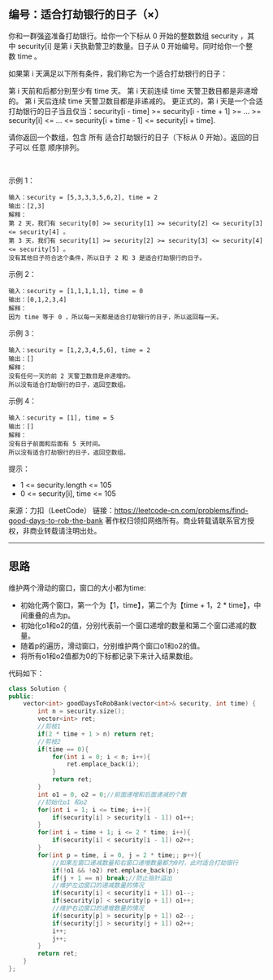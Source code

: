 ## 编号：适合打劫银行的日子（×）

你和一群强盗准备打劫银行。给你一个下标从 0 开始的整数数组 security ，其中 security[i] 是第 i 天执勤警卫的数量。日子从 0 开始编号。同时给你一个整数 time 。

如果第 i 天满足以下所有条件，我们称它为一个适合打劫银行的日子：

第 i 天前和后都分别至少有 time 天。
第 i 天前连续 time 天警卫数目都是非递增的。
第 i 天后连续 time 天警卫数目都是非递减的。
更正式的，第 i 天是一个合适打劫银行的日子当且仅当：security[i - time] >= security[i - time + 1] >= ... >= security[i] <= ... <= security[i + time - 1] <= security[i + time].

请你返回一个数组，包含 所有 适合打劫银行的日子（下标从 0 开始）。返回的日子可以 任意 顺序排列。

 

示例 1：
```
输入：security = [5,3,3,3,5,6,2], time = 2
输出：[2,3]
解释：
第 2 天，我们有 security[0] >= security[1] >= security[2] <= security[3] <= security[4] 。
第 3 天，我们有 security[1] >= security[2] >= security[3] <= security[4] <= security[5] 。
没有其他日子符合这个条件，所以日子 2 和 3 是适合打劫银行的日子。
```
示例 2：
```
输入：security = [1,1,1,1,1], time = 0
输出：[0,1,2,3,4]
解释：
因为 time 等于 0 ，所以每一天都是适合打劫银行的日子，所以返回每一天。
```
示例 3：
```
输入：security = [1,2,3,4,5,6], time = 2
输出：[]
解释：
没有任何一天的前 2 天警卫数目是非递增的。
所以没有适合打劫银行的日子，返回空数组。
```
示例 4：
```
输入：security = [1], time = 5
输出：[]
解释：
没有日子前面和后面有 5 天时间。
所以没有适合打劫银行的日子，返回空数组。 
```
提示：

* 1 <= security.length <= 105
* 0 <= security[i], time <= 105

来源：力扣（LeetCode）
链接：https://leetcode-cn.com/problems/find-good-days-to-rob-the-bank
著作权归领扣网络所有。商业转载请联系官方授权，非商业转载请注明出处。

---
## 思路

维护两个滑动的窗口，窗口的大小都为time:

* 初始化两个窗口，第一个为【1，time】，第二个为【time + 1，2 * time】，中间重叠的点为p。
* 初始化o1和o2的值，分别代表前一个窗口递增的数量和第二个窗口递减的数量。
* 随着p的遍历，滑动窗口，分别维护两个窗口o1和o2的值。
* 将所有o1和o2值都为0的下标都记录下来计入结果数组。

代码如下：
```c++
class Solution {
public:
    vector<int> goodDaysToRobBank(vector<int>& security, int time) {
        int n = security.size();
        vector<int> ret;
        //剪枝1
        if(2 * time + 1 > n) return ret;
        //剪枝2
        if(time == 0){
            for(int i = 0; i < n; i++){
                ret.emplace_back(i);
            }
            return ret;
        }
        int o1 = 0, o2 = 0;//前面递增和后面递减的个数
        //初始化o1 和o2
        for(int i = 1; i <= time; i++){
            if(security[i] > security[i - 1]) o1++;
        }
        for(int i = time + 1; i <= 2 * time; i++){
            if(security[i] < security[i - 1]) o2++;
        }
        for(int p = time, i = 0, j = 2 * time;; p++){
            //如果左窗口递减数量和右窗口递增数量都为0时，此时适合打劫银行
            if(!o1 && !o2) ret.emplace_back(p);
            if(j + 1 == n) break;//防止指针溢出
            //维护左边窗口的递减数量的情况
            if(security[i] < security[i + 1]) o1--;
            if(security[p] < security[p + 1]) o1++;
            //维护右边窗口的递增数量的情况
            if(security[p] > security[p + 1]) o2--;
            if(security[j] > security[j + 1]) o2++;
            i++;
            j++;
        }
        return ret;
    }
};

````